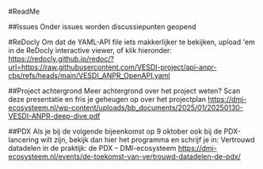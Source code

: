 #ReadMe

##Issues
Onder issues worden discussiepunten geopend


#ReDocly
Om dat de YAML-API file iets makkerlijker te bekijken, upload 'em in de ReDocly interactive viewer, of klik  hieronder:
https://redocly.github.io/redoc/?url=https://raw.githubusercontent.com/VESDI-project/api-anpr-cbs/refs/heads/main/VESDI_ANPR_OpenAPI.yaml

##Project achtergrond
Meer achtergrond over het project weten? Scan deze presentatie en fris je geheugen op over het projectplan
https://dmi-ecosysteem.nl/wp-content/uploads/bb_documents/2025/01/20250130-VESDI-ANPR-deep-dive.pdf

##PDX
Als je bij de volgende bijeenkomst op 9 oktober ook bij de PDX-lancering wilt zijn, bekijk dan hier het programma en schrijf je in: Vertrouwd datadelen in de praktijk: de PDX – DMI-ecosysteem
https://dmi-ecosysteem.nl/events/de-toekomst-van-vertrouwd-datadelen-de-pdx/
